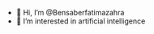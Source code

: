 - 👋 Hi, I’m @Bensaberfatimazahra
- 👀 I’m interested in artificial intelligence


<!---
Bensaberfatimazahra/Bensaberfatimazahra is a ✨ special ✨ repository because its `README.md` (this file) appears on your GitHub profile.
You can click the Preview link to take a look at your changes.
--->
